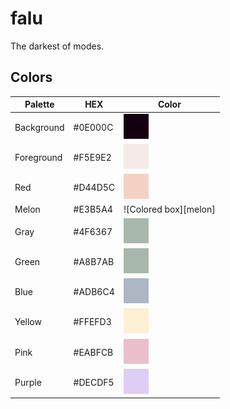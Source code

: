 # falu
 The darkest of modes.

## Colors
| Palette      | HEX     | Color                       |
| ------------ | ------- | --------------------------- |
| Background   | #0E000C | ![Colored box][background]  |
| Foreground   | #F5E9E2 | ![Colored box][foreground]  |
| Red          | #D44D5C | ![Colored box][red]         |
| Melon        | #E3B5A4 | ![Colored box][melon]       |
| Gray         | #4F6367 | ![Colored box][green]       |
| Green        | #A8B7AB | ![Colored box][green]       |
| Blue         | #ADB6C4 | ![Colored box][blue]        |
| Yellow       | #FFEFD3 | ![Colored box][yellow]      |
| Pink         | #EABFCB | ![Colored box][pink]        |
| Purple       | #DECDF5 | ![Colored box][purple]      |

[background]:img/background.png
[foreground]:img/foreground.png
[currentline]:img/line.png
[red]:img/red.png
[green]:img/green.png
[blue]:img/blue.png
[yellow]:img/yellow.png
[pink]:img/pink.png
[purple]:img/purple.png
